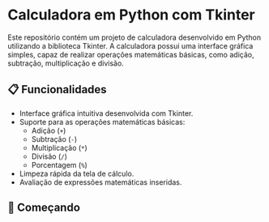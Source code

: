 # Calculadora em Python com Tkinter

Este repositório contém um projeto de calculadora desenvolvido em Python utilizando a biblioteca Tkinter. A calculadora possui uma interface gráfica simples, capaz de realizar operações matemáticas básicas, como adição, subtração, multiplicação e divisão.

## 📋 Funcionalidades

- Interface gráfica intuitiva desenvolvida com Tkinter.
- Suporte para as operações matemáticas básicas:
  - Adição (`+`)
  - Subtração (`-`)
  - Multiplicação (`*`)
  - Divisão (`/`)
  - Porcentagem (`%`)
- Limpeza rápida da tela de cálculo.
- Avaliação de expressões matemáticas inseridas.

## 🚀 Começando
